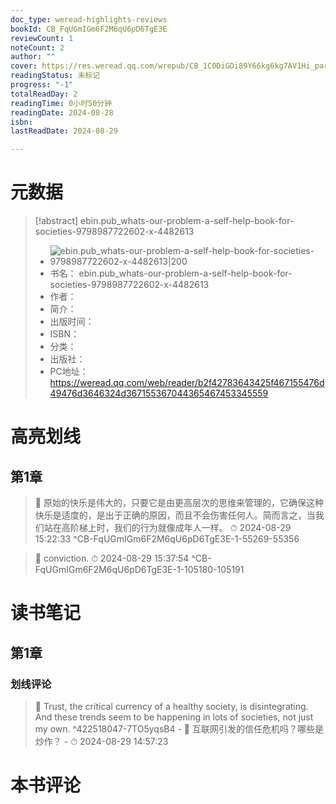 ```yaml
---
doc_type: weread-highlights-reviews
bookId: CB_FqUGmIGm6F2M6qU6pD6TgE3E
reviewCount: 1
noteCount: 2
author: ""
cover: https://res.weread.qq.com/wrepub/CB_1C0DiGDi89Y66kg6kg7AV1Hi_parsecover
readingStatus: 未标记
progress: "-1"
totalReadDay: 2
readingTime: 0小时50分钟
readingDate: 2024-08-28
isbn: 
lastReadDate: 2024-08-29

---
```

# 元数据
> [!abstract] ebin.pub_whats-our-problem-a-self-help-book-for-societies-9798987722602-x-4482613
> - ![ ebin.pub_whats-our-problem-a-self-help-book-for-societies-9798987722602-x-4482613|200](https://res.weread.qq.com/wrepub/CB_1C0DiGDi89Y66kg6kg7AV1Hi_parsecover)
> - 书名： ebin.pub_whats-our-problem-a-self-help-book-for-societies-9798987722602-x-4482613
> - 作者： 
> - 简介： 
> - 出版时间： 
> - ISBN： 
> - 分类： 
> - 出版社： 
> - PC地址：https://weread.qq.com/web/reader/b2f42783643425f467155476d49476d3646324d367155367044365467453345559

# 高亮划线

## 第1章

> 📌 原始的快乐是伟大的，只要它是由更高层次的思维来管理的，它确保这种快乐是适度的，是出于正确的原因，而且不会伤害任何人。简而言之，当我们站在高阶梯上时，我们的行为就像成年人一样。 
> ⏱ 2024-08-29 15:22:33 ^CB-FqUGmIGm6F2M6qU6pD6TgE3E-1-55269-55356

> 📌 conviction. 
> ⏱ 2024-08-29 15:37:54 ^CB-FqUGmIGm6F2M6qU6pD6TgE3E-1-105180-105191

# 读书笔记

## 第1章

### 划线评论
> 📌 Trust, the critical currency of a healthy society, is disintegrating. And these trends seem to be happening in lots of societies, not just my own.  ^422518047-7TO5yqsB4
    - 💭 互联网引发的信任危机吗？哪些是炒作？
    - ⏱ 2024-08-29 14:57:23
   
# 本书评论

